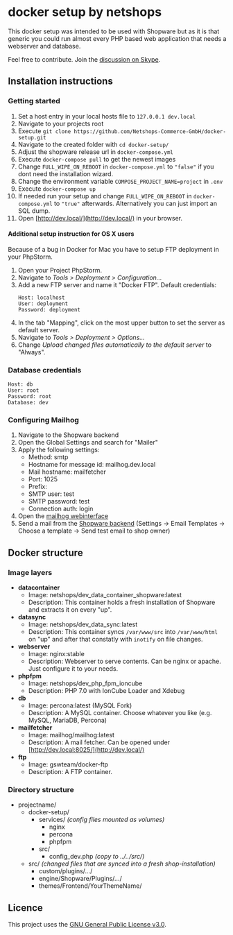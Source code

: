# docker setup by netshops

This docker setup was intended to be used with Shopware but as it is that generic you could run almost every PHP based web application that needs a webserver and database.

Feel free to contribute. Join the [discussion on Skype](https://join.skype.com/fk9MJ3iCZ4I2).

## Installation instructions

### Getting started

1. Set a host entry in your local hosts file to ``127.0.0.1 dev.local``
2. Navigate to your projects root
3. Execute ``git clone https://github.com/Netshops-Commerce-GmbH/docker-setup.git``
4. Navigate to the created folder with ``cd docker-setup/``
5. Adjust the shopware release url in ``docker-compose.yml``
6. Execute ``docker-compose pull`` to get the newest images
7. Change ``FULL_WIPE_ON_REBOOT`` in ``docker-compose.yml`` to ``"false"`` if you dont need the installation wizard.
8. Change the environment variable ``COMPOSE_PROJECT_NAME=project`` in ``.env``
9. Execute ``docker-compose up``
10. If needed run your setup and change ``FULL_WIPE_ON_REBOOT`` in ``docker-compose.yml`` to ``"true"`` afterwards. Alternatively you can just import an SQL dump.
11. Open [http://dev.local/](http://dev.local/) in your browser.

#### Additional setup instruction for OS X users

Because of a bug in Docker for Mac you have to setup FTP deployment in your PhpStorm.
1. Open your Project PhpStorm.
2. Navigate to *Tools > Deployment > Configuration...*
3. Add a new FTP server and name it "Docker FTP". Default credentials: 
    ```
    Host: localhost
    User: deployment
    Password: deployment
    ```
4. In the tab "Mapping", click on the most upper button to set the server as default server.
5. Navigate to *Tools > Deployment > Options...*
6. Change *Upload changed files automatically to the default server* to "Always".

### Database credentials

```
Host: db
User: root
Password: root
Database: dev
```
    
### Configuring Mailhog

1. Navigate to the Shopware backend
2. Open the Global Settings and search for "Mailer"
3. Apply the following settings:
    - Method: smtp
    - Hostname for message id: mailhog.dev.local
    - Mail hostname: mailfetcher
    - Port: 1025
    - Prefix:
    - SMTP user: test
    - SMTP password: test
    - Connection auth: login
4. Open the [mailhog webinterface](http://dev.local:8025/)
5. Send a mail from the [Shopware backend](http://dev.local/backend/) (Settings -> Email Templates -> Choose a template -> Send test email to shop owner)

## Docker structure

### Image layers

* **datacontainer**
    * Image: netshops/dev_data_container_shopware:latest
    * Description: This container holds a fresh installation of Shopware and extracts it on every "up".
* **datasync**
    * Image: netshops/dev_data_sync:latest
    * Description: This container syncs ``/var/www/src`` into ``/var/www/html`` on "up" and after that constatly with ``inotify`` on file changes.
* **webserver**
    * Image: nginx:stable
    * Description: Webserver to serve contents. Can be nginx or apache. Just configure it to your needs.
* **phpfpm**
    * Image: netshops/dev_php_fpm_ioncube
    * Description: PHP 7.0 with IonCube Loader and Xdebug
* **db**
    * Image: percona:latest (MySQL Fork)
    * Description: A MySQL container. Choose whatever you like (e.g. MySQL, MariaDB, Percona)
* **mailfetcher**
    * Image: mailhog/mailhog:latest
    * Description: A mail fetcher. Can be opened under [http://dev.local:8025/](http://dev.local/)
* **ftp**
    * Image: gswteam/docker-ftp
    * Description: A FTP container.
    
### Directory structure

* projectname/
    * docker-setup/
        * services/ _(config files mounted as volumes)_
            * nginx
            * percona
            * phpfpm
        * src/
            * config_dev.php _(copy to ../../src/)_
    * src/ _(changed files that are synced into a fresh shop-installation)_
        * custom/plugins/.../
        * engine/Shopware/Plugins/.../
        * themes/Frontend/YourThemeName/
        
## Licence

This project uses the [GNU General Public License v3.0](LICENCE.md).
